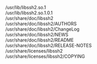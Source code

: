 /usr/lib/libssh2.so.1  
/usr/lib/libssh2.so.1.0.1  
/usr/share/doc/libssh2  
/usr/share/doc/libssh2/AUTHORS  
/usr/share/doc/libssh2/ChangeLog  
/usr/share/doc/libssh2/NEWS  
/usr/share/doc/libssh2/README  
/usr/share/doc/libssh2/RELEASE-NOTES  
/usr/share/licenses/libssh2  
/usr/share/licenses/libssh2/COPYING  
